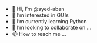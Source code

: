 - 👋 Hi, I’m @syed-aban
- 👀 I’m interested in GUIs
- 🌱 I’m currently learning Python
- 💞️ I’m looking to collaborate on ...
- 📫 How to reach me ...

<!---
syed-aban/syed-aban is a ✨ special ✨ repository because its `README.md` (this file) appears on your GitHub profile.
You can click the Preview link to take a look at your changes.
--->
